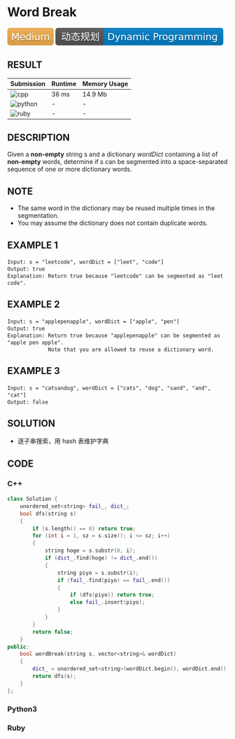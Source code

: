 # Word Break

![Medium](../../materials/-Medium-f0ad4e.svg) ![Dynamic_Programming](../../materials/动态规划-Dynamic_Programming-007ec6.svg)

## RESULT

| Submission                                                        | Runtime | Memory Usage |
| ----------------------------------------------------------------- | ------- | ------------ |
| ![cpp](https://img.shields.io/badge/leetcode139-cpp-f34b7d.svg)   | 36 ms   | 14.9 Mb      |
| ![python](https://img.shields.io/badge/leetcode139-py-3572A5.svg) | -       | -            |
| ![ruby](https://img.shields.io/badge/leetcode139-rb-701516.svg)   | -       | -            |

## DESCRIPTION

Given a **non-empty** string s and a dictionary *wordDict* containing a list of **non-empty** words, determine if s can be segmented into a space-separated sequence of one or more dictionary words.

## NOTE

* The same word in the dictionary may be reused multiple times in the segmentation.
* You may assume the dictionary does not contain duplicate words.

## EXAMPLE 1

```plain
Input: s = "leetcode", wordDict = ["leet", "code"]
Output: true
Explanation: Return true because "leetcode" can be segmented as "leet code".
```

## EXAMPLE 2

```plain
Input: s = "applepenapple", wordDict = ["apple", "pen"]
Output: true
Explanation: Return true because "applepenapple" can be segmented as "apple pen apple".
             Note that you are allowed to reuse a dictionary word.
```

## EXAMPLE 3

```plain
Input: s = "catsandog", wordDict = ["cats", "dog", "sand", "and", "cat"]
Output: false
```

## SOLUTION

* 逐子串搜索，用 hash 表维护字典

## CODE

### C++

```cpp
class Solution {
    unordered_set<string> fail_, dict_;
    bool dfs(string s)
    {
        if (s.length() == 0) return true;
        for (int i = 1, sz = s.size(); i <= sz; i++)
        {
            string hoge = s.substr(0, i);
            if (dict_.find(hoge) != dict_.end())
            {
                string piyo = s.substr(i);
                if (fail_.find(piyo) == fail_.end())
                {
                    if (dfs(piyo)) return true;
                    else fail_.insert(piyo);
                }
            }
        }
        return false;
    }
public:
    bool wordBreak(string s, vector<string>& wordDict)
    {
        dict_ = unordered_set<string>(wordDict.begin(), wordDict.end());
        return dfs(s);
    }
};
```

### Python3

### Ruby
